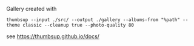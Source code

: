 Gallery created with 

    thumbsup --input ./src/ --output ./gallery --albums-from "%path" --theme classic --cleanup true --photo-quality 80

see https://thumbsup.github.io/docs/ 
